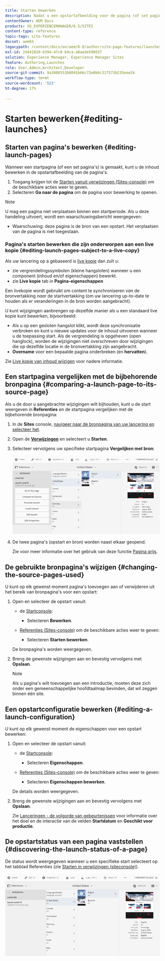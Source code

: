 ```yaml
---
title: Starten bewerken
description: Nadat u een opstartafbeelding voor de pagina (of set pagina's) hebt gemaakt, kunt u de inhoud bewerken in de opstartafbeelding van de pagina's.
contentOwner: AEM Docs
products: SG_EXPERIENCEMANAGER/6.5/SITES
content-type: reference
topic-tags: site-features
docset: aem65
legacypath: /content/docs/en/aem/6-0/author/site-page-features/launches
exl-id: 2d441820-b394-47c8-b4ca-a8aede590937
solution: Experience Manager, Experience Manager Sites
feature: Authoring,Launches
role: User,Admin,Architect,Developer
source-git-commit: 9a3008553b8091b66c72e0b6c317573b235eee24
workflow-type: tm+mt
source-wordcount: '523'
ht-degree: 17%

---
```


# Starten bewerken{#editing-launches}

## Starten van pagina&#39;s bewerken {#editing-launch-pages}

Wanneer een startpagina (of een set pagina&#39;s) is gemaakt, kunt u de inhoud bewerken in de opstartafbeelding van de pagina&#39;s.

1. Toegang krijgen tot de [Starten vanuit verwijzingen (Sites-console)](/help/sites-authoring/launches.md#launches-in-references-sites-console) om de beschikbare acties weer te geven.
1. Selecteren **Ga naar de pagina** om de pagina voor bewerking te openen.

>[!NOTE]
>
>U mag een pagina niet verplaatsen binnen een startperiode. Als u deze handeling uitvoert, wordt een waarschuwingsbericht weergegeven:
>
>* Waarschuwing: deze pagina is de bron van een opstart. Het verplaatsen van de pagina is niet toegestaan.

### Pagina&#39;s starten bewerken die zijn onderworpen aan een live kopie {#editing-launch-pages-subject-to-a-live-copy}

Als uw lancering op a gebaseerd is [live kopie](/help/sites-administering/msm.md) dan zult u:

* zie vergrendelingssymbolen (kleine hangsloten) wanneer u een component (inhoud en/of eigenschappen) bewerkt.
* zie **Live kopie** tab in **Pagina-eigenschappen**

Een livekopie wordt gebruikt om content te synchroniseren *van* de bronvertakking *naar* de startvertakking (om uw lancering up-to-date te houden als er veranderingen in de bron worden aangebracht).

U kunt wijzigingen aanbrengen op dezelfde manier als u een standaard live kopie kunt bewerken, bijvoorbeeld:

* Als u op een gesloten hangslot klikt, wordt deze synchronisatie verbroken en kunt u nieuwe updates voor de inhoud uitvoeren wanneer u de toepassing start. Als de vergrendeling is opgeheven (open hanglock), worden de wijzigingen niet overschreven door wijzigingen die op dezelfde locatie in de bronvertakking zijn aangebracht.
* **Overname** voor een bepaalde pagina onderbreken (en **hervatten**).

Zie [Live kopie van inhoud wijzigen](/help/sites-administering/msm-livecopy.md#changing-live-copy-content) voor nadere informatie.

## Een startpagina vergelijken met de bijbehorende bronpagina {#comparing-a-launch-page-to-its-source-page}

Als u de door u aangebrachte wijzigingen wilt bijhouden, kunt u de start weergeven in **Referenties** en de startpagina vergelijken met de bijbehorende bronpagina:

1. In de **Sites** console, [navigeer naar de bronpagina van uw lancering en selecteer het](/help/sites-authoring/basic-handling.md#viewingandselectingyourresources).
1. Open de **[Verwijzingen](/help/sites-authoring/basic-handling.md#references)** en selecteert u **Starten**.
1. Selecteer vervolgens uw specifieke startpagina **Vergelijken met bron**:

   ![screen-shot_2019-03-05at121952](assets/screen-shot_2019-03-05at121952.png)

1. De twee pagina&#39;s (opstart en bron) worden naast elkaar geopend.

   Zie voor meer informatie over het gebruik van deze functie [Pagina grijs](/help/sites-authoring/page-diff.md).

## De gebruikte bronpagina&#39;s wijzigen {#changing-the-source-pages-used}

U kunt op elk gewenst moment pagina&#39;s toevoegen aan of verwijderen uit het bereik van bronpagina&#39;s voor een opstart:

1. Open en selecteer de opstart vanuit:

   * de [Startconsole](/help/sites-authoring/launches.md#the-launches-console):

      * Selecteren **Bewerken**.

   * [Referenties (Sites-console)](/help/sites-authoring/launches.md#launches-in-references-sites-console) om de beschikbare acties weer te geven:

      * Selecteren **Starten bewerken**.

   De bronpagina&#39;s worden weergegeven.

1. Breng de gewenste wijzigingen aan en bevestig vervolgens met **Opslaan**.

   >[!NOTE]
   >
   >Als u pagina&#39;s wilt toevoegen aan een introductie, moeten deze zich onder een gemeenschappelijke hoofdtaalmap bevinden, dat wil zeggen binnen één site.

## Een opstartconfiguratie bewerken {#editing-a-launch-configuration}

U kunt op elk gewenst moment de eigenschappen voor een opstart bewerken:

1. Open en selecteer de opstart vanuit:

   * de [Startconsole](/help/sites-authoring/launches.md#the-launches-console):

      * Selecteren **Eigenschappen**.

   * [Referenties (Sites-console)](/help/sites-authoring/launches.md#launches-in-references-sites-console) om de beschikbare acties weer te geven:

      * Selecteren **Eigenschappen bewerken**.

   De details worden weergegeven.

1. Breng de gewenste wijzigingen aan en bevestig vervolgens met **Opslaan**.

   Zie [Lanceringen - de volgorde van gebeurtenissen](/help/sites-authoring/launches.md#launches-the-order-of-events) voor informatie over het doel en de interactie van de velden **Startdatum** en **Geschikt voor productie**.

## De opstartstatus van een pagina vaststellen {#discovering-the-launch-status-of-a-page}

De status wordt weergegeven wanneer u een specifieke start selecteert op het tabblad Referenties (zie [Starten in verwijzingen (siteconsole)](/help/sites-authoring/launches.md#launches-in-references-sites-console)).

![screen-shot_2019-03-05at121901](assets/screen-shot_2019-03-05at121901.png)
